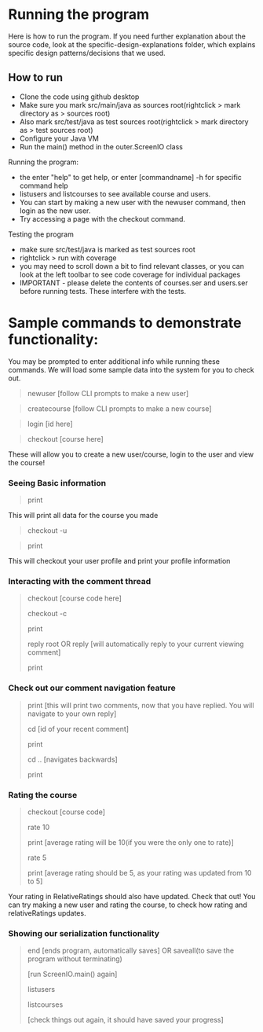 # Running the program

Here is how to run the program. If you need further explanation about the source code, look at the specific-design-explanations folder,
which explains specific design patterns/decisions that we used.

## How to run

- Clone the code using github desktop
- Make sure you mark src/main/java as sources root(rightclick > mark directory as > sources root)
- Also mark src/test/java as test sources root(rightclick > mark directory as > test sources root)
- Configure your Java VM
- Run the main() method in the outer.ScreenIO class

Running the program:
- the enter "help" to get help, or enter [commandname] -h for specific command help
- listusers and listcourses to see available course and users.
- You can start by making a new user with the newuser command, then login as the new user.
- Try accessing a page with the checkout command.

Testing the program
- make sure src/test/java is marked as test sources root
- rightclick > run with coverage
- you may need to scroll down a bit to find relevant classes, or you can look at the left toolbar to see code coverage
for individual packages
- IMPORTANT - please delete the contents of courses.ser and users.ser before running tests. These interfere with the tests.

# Sample commands to demonstrate functionality:
You may be prompted to enter additional info while running these commands. We will load some sample data into the system for you to check out.

> newuser [follow CLI prompts to make a new user]

> createcourse [follow CLI prompts to make a new course]

> login [id here]

> checkout [course here]

These will allow you to create a new user/course, login to the user and view the course!

### Seeing Basic information

> print

This will print all data for the course you made

> checkout -u

> print

This will checkout your user profile and print your profile information

### Interacting with the comment thread

> checkout [course code here]
>
> checkout -c
>
> print
>
> reply root OR reply [will automatically reply to your current viewing comment]
>
> print

### Check out our comment navigation feature

> print [this will print two comments, now that you have replied. You will navigate to your own reply]
>
> cd [id of your recent comment]
>
> print
>
> cd .. [navigates backwards]
>
> print

### Rating the course

> checkout [course code]
>
> rate 10
>
> print [average rating will be 10(if you were the only one to rate)]
> 
> rate 5
> 
> print [average rating should be 5, as your rating was updated from 10 to 5]

Your rating in RelativeRatings should also have updated. Check that out!
You can try making a new user and rating the course, to check how rating and relativeRatings updates.

### Showing our serialization functionality

> end [ends program, automatically saves]
> OR saveall(to save the program without terminating)
>
> [run ScreenIO.main() again]
>
> listusers
>
> listcourses
>
> [check things out again, it should have saved your progress]
